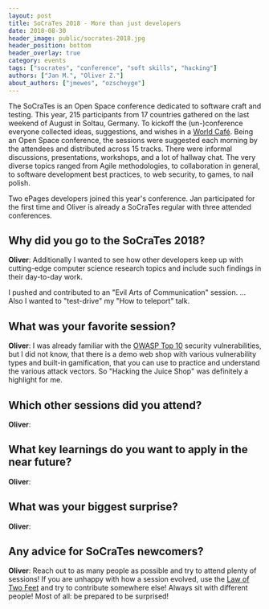 ```yaml
---
layout: post
title: SoCraTes 2018 - More than just developers
date: 2018-08-30
header_image: public/socrates-2018.jpg
header_position: bottom
header_overlay: true
category: events
tags: ["socrates", "conference", "soft skills", "hacking"]
authors: ["Jan M.", "Oliver Z."]
about_authors: ["jmewes", "ozscheyge"]
---
```


The SoCraTes is an Open Space conference dedicated to software craft and testing.
This year, 215 participants from 17 countries gathered on the last weekend of August in Soltau, Germany.
To kickoff the (un-)conference everyone collected ideas, suggestions, and wishes in a [World Café](https://en.wikipedia.org/wiki/World_caf%C3%A9).
Being an Open Space conference, the sessions were suggested each morning by the attendees and distributed across 15 tracks.
There were informal discussions, presentations, workshops, and a lot of hallway chat.
The very diverse topics ranged from Agile methodologies, to collaboration in general, to software development best practices, to web security, to games, to nail polish.

Two ePages developers joined this year's conference.
Jan participated for the first time and Oliver is already a SoCraTes regular with three attended conferences.

## Why did you go to the SoCraTes 2018?

**Oliver**:
Additionally I wanted to see how other developers keep up with cutting-edge computer science research topics and include such findings in their day-to-day work.

I pushed and contributed to an "Evil Arts of Communication" session.
... Also I wanted to "test-drive" my "How to teleport" talk.

## What was your favorite session?

**Oliver**:
I was already familiar with the [OWASP Top 10]() security vulnerabilities, but I did not know, that there is a demo web shop with various vulnerability types and built-in gamification, that you can use to practice and understand the various attack vectors.
So "Hacking the Juice Shop" was definitely a highlight for me.

## Which other sessions did you attend?

**Oliver**:

## What key learnings do you want to apply in the near future?

**Oliver**:

## What was your biggest surprise?

**Oliver**:

## Any advice for SoCraTes newcomers?

**Oliver**:
Reach out to as many people as possible and try to attend plenty of sessions!
If you are unhappy with how a session evolved, use the [Law of Two Feet]() and try to contribute somewhere else!
Always sit with different people!
Most of all: be prepared to be surprised!
